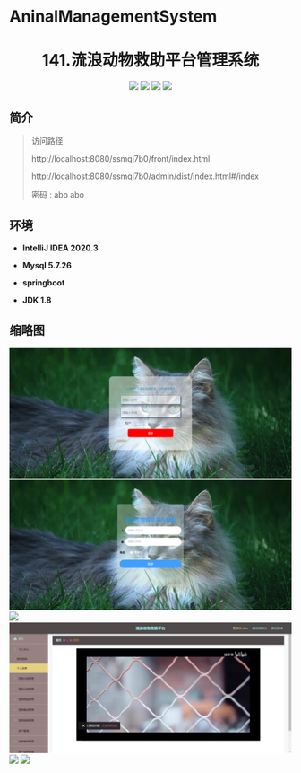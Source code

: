 
# AninalManagementSystem


<p><h1 align="center">141.流浪动物救助平台管理系统</h1></p>


<p align="center">
	<img src="https://img.shields.io/badge/jdk-1.8-orange.svg"/>
    <img src="https://img.shields.io/badge/springBoot-5.x-lightgrey.svg"/>
    <img src="https://img.shields.io/badge/vue-3.x-blue.svg"/>
    <img src="https://img.shields.io/badge/mysql-5.x-yellow.svg"/>
</p>

## 简介



>访问路径
>
> http://localhost:8080/ssmqj7b0/front/index.html
>
> http://localhost:8080/ssmqj7b0/admin/dist/index.html#/index
>
> 密码 : abo abo


## 环境

- <b>IntelliJ IDEA 2020.3</b>

- <b>Mysql 5.7.26</b>

- <b>springboot</b>

- <b>JDK 1.8</b>




## 缩略图

![](img/userLogin.jpg)
![](img/adminLogin.jpg)
![](https://img2022.cnblogs.com/blog/588112/202207/588112-20220703200050306-258548888.png)
![](img/video.jpg)
![](https://img2022.cnblogs.com/blog/588112/202207/588112-20220703200059010-793485420.png)
![](https://img2022.cnblogs.com/blog/588112/202207/588112-20220703200103296-935111385.png)


